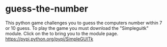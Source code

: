 guess-the-number
================

This python game challenges you to guess the computers number within 7 or 10 guess. To play the game you must download the "Simpleguitk" module. Click on the to bring  you to the module page. https://pypi.python.org/pypi/SimpleGUITk
